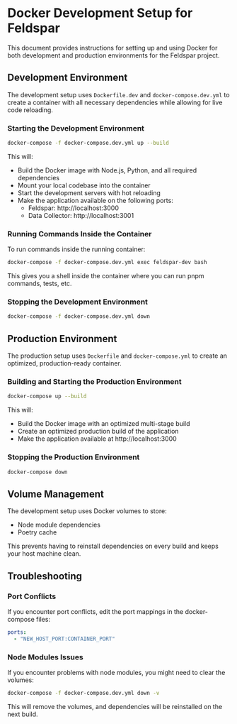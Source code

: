 # Docker Development Setup for Feldspar

This document provides instructions for setting up and using Docker for both development and production environments for the Feldspar project.

## Development Environment

The development setup uses `Dockerfile.dev` and `docker-compose.dev.yml` to create a container with all necessary dependencies while allowing for live code reloading.

### Starting the Development Environment

```bash
docker-compose -f docker-compose.dev.yml up --build
```

This will:
- Build the Docker image with Node.js, Python, and all required dependencies
- Mount your local codebase into the container
- Start the development servers with hot reloading
- Make the application available on the following ports:
  - Feldspar: http://localhost:3000
  - Data Collector: http://localhost:3001

### Running Commands Inside the Container

To run commands inside the running container:

```bash
docker-compose -f docker-compose.dev.yml exec feldspar-dev bash
```

This gives you a shell inside the container where you can run pnpm commands, tests, etc.

### Stopping the Development Environment

```bash
docker-compose -f docker-compose.dev.yml down
```

## Production Environment

The production setup uses `Dockerfile` and `docker-compose.yml` to create an optimized, production-ready container.

### Building and Starting the Production Environment

```bash
docker-compose up --build
```

This will:
- Build the Docker image with an optimized multi-stage build
- Create an optimized production build of the application
- Make the application available at http://localhost:3000

### Stopping the Production Environment

```bash
docker-compose down
```

## Volume Management

The development setup uses Docker volumes to store:
- Node module dependencies
- Poetry cache

This prevents having to reinstall dependencies on every build and keeps your host machine clean.

## Troubleshooting

### Port Conflicts

If you encounter port conflicts, edit the port mappings in the docker-compose files:

```yaml
ports:
  - "NEW_HOST_PORT:CONTAINER_PORT"
```

### Node Modules Issues

If you encounter problems with node modules, you might need to clear the volumes:

```bash
docker-compose -f docker-compose.dev.yml down -v
```

This will remove the volumes, and dependencies will be reinstalled on the next build.